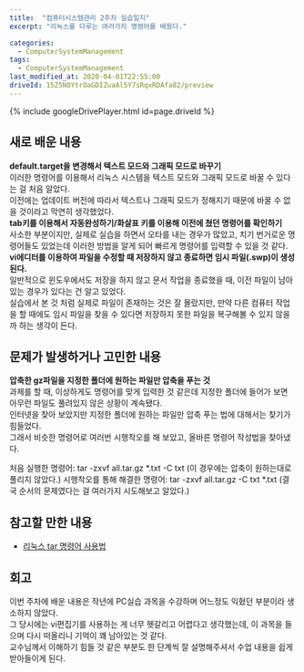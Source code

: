 ```yaml
---
title:  "컴퓨터시스템관리 2주차 실습일지"
excerpt: "리눅스를 다루는 여러가지 명령어를 배웠다."

categories:
  - ComputerSystemManagement
tags:
  - ComputerSystemManagement
last_modified_at: 2020-04-01T22:55:00
driveId: 15Z5NOYtrOaGDIZuaAl5Y7sRqxRDAfa82/preview
---
```

{% include googleDrivePlayer.html id=page.driveId %}

## 새로 배운 내용  
**default.target을 변경해서 텍스트 모드와 그래픽 모드로 바꾸기**  
이러한 명령어를 이용해서 리눅스 시스템을 텍스트 모드와 그래픽 모드로 바꿀 수 있다는 걸 처음 알았다.  
이전에는 업데이트 버전에 따라서 텍스트나 그래픽 모드가 정해지기 때문에 바꿀 수 없을 것이라고 막연히 생각했었다.  
**tab키를 이용해서 자동완성하기/화살표 키를 이용해 이전에 쳤던 명령어를 확인하기**  
사소한 부분이지만, 실제로 실습을 하면서 오타를 내는 경우가 많았고, 치기 번거로운 명령어들도 있었는데 이러한 방법을 알게 되어 빠르게 명령어를 입력할 수 있을 것 같다.  
**vi에디터를 이용하여 파일을 수정할 때 저장하지 않고 종료하면 임시 파일(.swp)이 생성된다.**  
일반적으로 윈도우에서도 저장을 하지 않고 문서 작업을 종료했을 때, 이전 파일이 남아있는 경우가 있다는 건 알고 있었다.  
실습에서 본 것 처럼 실제로 파일이 존재하는 것은 잘 몰랐지만, 만약 다른 컴퓨터 작업을 할 때에도 임시 파일을 찾을 수 있다면 저장하지 못한 파일을 복구해볼 수 있지 않을까 하는 생각이 든다.  
## 문제가 발생하거나 고민한 내용  
**압축한 gz파일을 지정한 폴더에 원하는 파일만 압축을 푸는 것**  
과제를 할 때, 이상하게도 명령어를 맞게 입력한 것 같은데 지정한 폴더에 들어가 보면 아무런 파일도 풀려있지 않은 상황이 계속됐다.  
인터넷을 찾아 보았지만 지정한 폴더에 원하는 파일만 압축 푸는 법에 대해서는 찾기가 힘들었다.  
그래서 비슷한 명령어로 여러번 시행착오를 해 보았고, 올바른 명령어 작성법을 찾아냈다.  
  
처음 실행한 명령어: tar -zxvf all.tar.gz *.txt -C txt (이 경우에는 압축이 원하는대로 풀리지 않았다.)
시행착오를 통해 해결한 명령어: tar -zxvf all.tar.gz -C txt *.txt (결국 순서의 문제였다는 걸 여러가지 시도해보고 알았다.)  
## 참고할 만한 내용  
* [리눅스 tar 명령어 사용법](https://recipes4dev.tistory.com/146)  
  
## 회고    
이번 주차에 배운 내용은 작년에 PC실습 과목을 수강하며 어느정도 익혔던 부분이라 생소하지 않았다.  
그 당시에는 vi편집기를 사용하는 게 너무 헷갈리고 어렵다고 생각했는데, 이 과목을 들으며 다시 떠올리니 기억이 꽤 남아있는 것 같다.  
교수님께서 이해하기 힘들 것 같은 부분도 한 단계씩 잘 설명해주셔서 수업 내용을 쉽게 받아들이게 된다.  